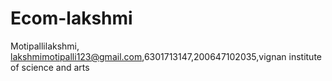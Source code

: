 # Ecom-lakshmi
Motipallilakshmi, lakshmimotipalli123@gmail.com,6301713147,200647102035,vignan institute of science and arts 
